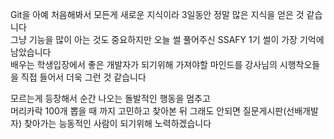 Git을 아예 처음해봐서 모든게 새로운 지식이라 3일동안 정말 많은 지식을 얻은 것 같습니다  
그냥 기능을 많이 아는 것도 중요하지만 오늘 썰 풀어주신 SSAFY 1기 썰이 가장 기억에 남았습니다  
배우는 학생입장에서 좋은 개발자가 되기위해 가져야할 마인드를 강사님의 시행착오들을 직접 들어서 더욱 그런 것 같습니다

모르는게 등장해서 순간 나오는 돌발적인 행동을 멈추고  
머리카락 100개 뽑을 때 까지 고민하고 찾아본 뒤 그래도 안되면 질문게시판(선배개발자) 찾아가는 능동적인 사람이 되기위해 노력하겠습니다
